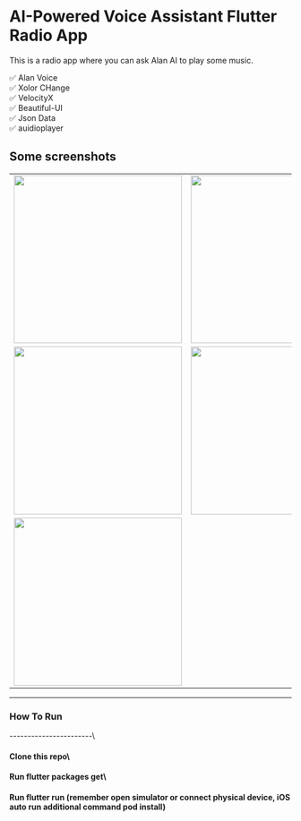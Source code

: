 # AI-Powered Voice Assistant Flutter Radio App

This is a radio app where you can ask Alan AI to play some music.

✅  Alan Voice\
✅  Xolor CHange\
✅  VelocityX\
✅  Beautiful-UI\
✅  Json Data\
✅  auidioplayer

## Some screenshots

|                                      |                                      |
| ------------------------------------ | ------------------------------------ |
| <img src="https://user-images.githubusercontent.com/51333268/134758556-38aecafb-e8b9-45ee-956d-70b3851a74be.PNG"  width="300"/> | <img src="https://user-images.githubusercontent.com/51333268/134758585-8114a09f-b6d5-4c91-95d5-1c850cea324c.PNG"  width="300"/> |
| <img src="https://user-images.githubusercontent.com/51333268/134758649-cda693c9-6d09-4067-991e-96c4b26e33fe.PNG" width="300"/>  | <img src="https://user-images.githubusercontent.com/51333268/134758653-aa488627-ee23-404b-8b4e-360c0b977a83.PNG" width="300"/>  |
| <img src="https://user-images.githubusercontent.com/51333268/134758656-c528f927-f721-4d53-9ca7-f5e64b042cfa.PNG" width="300"/>  |

---



### How To Run
-----------------------\
#### Clone this repo\
#### Run flutter packages get\
#### Run flutter run (remember open simulator or connect physical device, iOS auto run additional command pod install)




